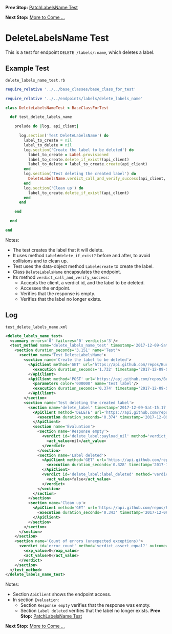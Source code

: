 <!--- GENERATED FILE, DO NOT EDIT --->
**Prev Stop:** [PatchLabelsName Test](./PatchLabelsName.md#patchlabelsname-test)

**Next Stop:** [More to Come ...](./MoreToCome.md#more-to-come-)


# DeleteLabelsName Test

This is a test for endpoint `DELETE /labels/:name`, which deletes a label.

## Example Test

<code>delete_labels_name_test.rb</code>
```ruby
require_relative '../../base_classes/base_class_for_test'

require_relative '../../endpoints/labels/delete_labels_name'

class DeleteLabelsNameTest < BaseClassForTest

  def test_delete_labels_name

    prelude do |log, api_client|

      log.section('Test DeleteLabelsName') do
        label_to_create = nil
        label_to_delete = nil
        log.section('Create the label to be deleted') do
          label_to_create = Label.provisioned
          label_to_create.delete_if_exist?(api_client)
          label_to_delete = label_to_create.create(api_client)
        end
        log.section('Test deleting the created label') do
          DeleteLabelsName.verdict_call_and_verify_success(api_client, :delete_label, label_to_delete)
        end
        log.section('Clean up') do
          label_to_create.delete_if_exist?(api_client)
        end
      end

    end

  end

end
```

Notes:

- The test creates the label that it will delete.
- It uses method `Label#delete_if_exist?` before and after, to avoid collisions and to clean up.
- Test uses the data-object method `Label#create` to create the label.
- Class `DeleteLabelsName` encapsulates the endpoint.
- Its method `verdict_call_and_verify_success`:
  - Accepts the client, a verdict id, and the label to be deleted.
  - Accesses the endpoint.
  - Verifies that the response is empty.
  - Verifies that the label no longer exists.

## Log

<code>test_delete_labels_name.xml</code>
```xml
<delete_labels_name_test>
  <summary errors='0' failures='0' verdicts='3'/>
  <test_method name='delete_labels_name_test' timestamp='2017-12-09-Sat-15.17.24.666'>
    <section duration_seconds='3.151' name='Test'>
      <section name='Test DeleteLabelsName'>
        <section name='Create the label to be deleted'>
          <ApiClient method='GET' url='https://api.github.com/repos/BurdetteLamar/CrashDummy/labels/test%20label'>
            <execution duration_seconds='1.732' timestamp='2017-12-09-Sat-15.17.24.666'/>
          </ApiClient>
          <ApiClient method='POST' url='https://api.github.com/repos/BurdetteLamar/CrashDummy/labels'>
            <parameters color='000000' name='test label'/>
            <execution duration_seconds='0.374' timestamp='2017-12-09-Sat-15.17.26.397'/>
          </ApiClient>
        </section>
        <section name='Test deleting the created label'>
          <section name='delete_label' timestamp='2017-12-09-Sat-15.17.26.772'>
            <ApiClient method='DELETE' url='https://api.github.com/repos/BurdetteLamar/CrashDummy/labels/test%20label'>
              <execution duration_seconds='0.374' timestamp='2017-12-09-Sat-15.17.26.772'/>
            </ApiClient>
            <section name='Evaluation'>
              <section name='Response empty'>
                <verdict id='delete_label:payload_nil' method='verdict_assert_nil?' outcome='passed' volatile='false'>
                  <act_value>nil</act_value>
                </verdict>
              </section>
              <section name='Label deleted'>
                <ApiClient method='GET' url='https://api.github.com/repos/BurdetteLamar/CrashDummy/labels/test%20label'>
                  <execution duration_seconds='0.328' timestamp='2017-12-09-Sat-15.17.27.146'/>
                </ApiClient>
                <verdict id='delete_label:label_deleted' method='verdict_refute?' outcome='passed' volatile='false'>
                  <act_value>false</act_value>
                </verdict>
              </section>
            </section>
          </section>
          <section name='Clean up'>
            <ApiClient method='GET' url='https://api.github.com/repos/BurdetteLamar/CrashDummy/labels/test%20label'>
              <execution duration_seconds='0.343' timestamp='2017-12-09-Sat-15.17.27.474'/>
            </ApiClient>
          </section>
        </section>
      </section>
    </section>
    <section name='Count of errors (unexpected exceptions)'>
      <verdict id='error_count' method='verdict_assert_equal?' outcome='passed' volatile='true'>
        <exp_value>0</exp_value>
        <act_value>0</act_value>
      </verdict>
    </section>
  </test_method>
</delete_labels_name_test>
```

Notes:

- Section `ApiClient` shows the endpoint access.
- In section `Evaluation`:
  - Section `Response empty` verifies that the response was empty.
  - Section `Label deleted` verifies that the label no longer exists.
**Prev Stop:** [PatchLabelsName Test](./PatchLabelsName.md#patchlabelsname-test)

**Next Stop:** [More to Come ...](./MoreToCome.md#more-to-come-)

